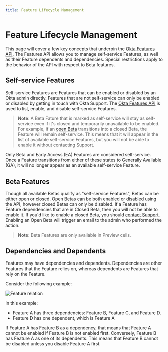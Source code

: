 ```yaml
---
title: Feature Lifecycle Management
---
```


# Feature Lifecycle Management

This page will cover a few key concepts that underpin the [Okta Features API](/docs/reference/api/features/). The Features API allows you to manage self-service Features, as well as their Feature dependents and dependencies. Special restrictions apply to the behavior of the API with respect to Beta features.

## Self-service Features

Self-service Features are Features that can be enabled or disabled by an Okta admin directly. Features that are not self-service can only be enabled or disabled by getting in touch with Okta Support. The [Okta Features API](/docs/reference/api/features/) is used to list, enable, and disable self-service Features.

> **Note**: A Beta Fature that is marked as self-service will stay as self-service even if it's closed and temporarily unavailable to be enabled. For example, if an [open Beta](#beta-features) transitions into a closed Beta, the Feature will remain self-service. This means that it will appear in the list of available self-service Features, but you will not be able to enable it without contacting Support.

Only Beta and Early Access (EA) Features are considered self-service. Once a Feature transitions from either of these states to Generally Available (GA), it will no longer appear as an available self-service Feature.

## Beta Features

Though all available Betas qualify as "self-service Features", Betas can be either open or closed. Open Betas can be both enabled or disabled using the API, however closed Betas can only be disabled. If a Feature has Feature dependencies that are in Closed Beta, then you will not be able to enable it. If you'd like to enable a closed Beta, you should [contact Support](mailto:support@okta.com). Enabling an Open Beta will trigger an email to the admin who performed the action.

> **Note:** Beta Features are only available in Preview cells.

## Dependencies and Dependents

Features may have dependencies and dependents. Dependencies are other Features that the Feature relies on, whereas dependents are Features that rely on the Feature.

Consider the following example:

![Feature relation](/img/feature-relation.png "Feature dependency diagram")

<!-- Source for image. Generated using http://www.plantuml.com/plantuml/uml/

@startuml
skinparam monochrome true

object "Feature A" as featA
object "Feature B" as featB
object "Feature C" as featC
object "Feature D" as featD

featA <-- featB
featA <-- featC
featA <-- featD
@enduml

-->

In this example:

* Feature A has three dependencies: Feature B, Feature C, and Feature D.
* Feature D has one dependent, which is Feature A

If Feature A has Feature B as a dependency, that means that Feature A cannot be enabled if Feature B is not enabled first. Conversely, Feature B has Feature A as one of its dependents. This means that Feature B cannot be disabled unless you disable Feature A first.
